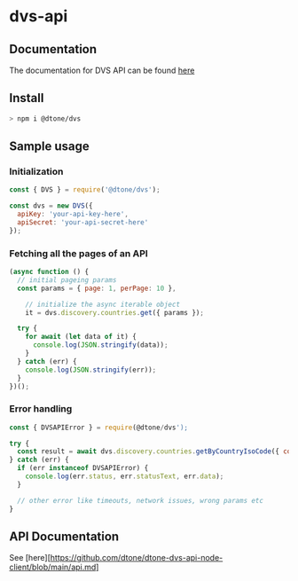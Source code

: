 # dvs-api

## Documentation
The documentation for DVS API can be found [here][apidocs]

## Install
```bash
> npm i @dtone/dvs
```

## Sample usage

### Initialization
```javascript
const { DVS } = require('@dtone/dvs');

const dvs = new DVS({
  apiKey: 'your-api-key-here',
  apiSecret: 'your-api-secret-here'
});
```

### Fetching all the pages of an API
```javascript
(async function () {
  // initial pageing params
  const params = { page: 1, perPage: 10 },

    // initialize the async iterable object
    it = dvs.discovery.countries.get({ params });

  try {
    for await (let data of it) {
      console.log(JSON.stringify(data));
    }
  } catch (err) {
    console.log(JSON.stringify(err));
  }
})();
```

### Error handling
```javascript
const { DVSAPIError } = require(@dtone/dvs');

try {
  const result = await dvs.discovery.countries.getByCountryIsoCode({ countryIsoCode: 'SGP' });
} catch (err) {
  if (err instanceof DVSAPIError) {
    console.log(err.status, err.statusText, err.data);
  }

  // other error like timeouts, network issues, wrong params etc
}
```

## API Documentation
See [here][https://github.com/dtone/dtone-dvs-api-node-client/blob/main/api.md]

[apidocs]: https://dvs-api-doc.dtone.com
